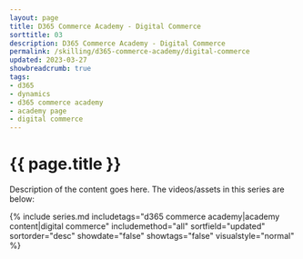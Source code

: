 ```yaml
---
layout: page
title: D365 Commerce Academy - Digital Commerce
sorttitle: 03
description: D365 Commerce Academy - Digital Commerce
permalink: /skilling/d365-commerce-academy/digital-commerce
updated: 2023-03-27
showbreadcrumb: true
tags:
- d365
- dynamics
- d365 commerce academy
- academy page
- digital commerce
---
```

# {{ page.title }}

Description of the content goes here. The videos/assets in this series are below:


{% include series.md 
    includetags="d365 commerce academy|academy content|digital commerce" 
    includemethod="all" 
    sortfield="updated" sortorder="desc" showdate="false" 
    showtags="false" visualstyle="normal" 
%}
